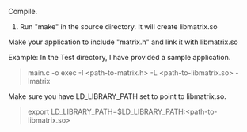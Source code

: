 Compile.

1. Run "make" in the source directory. It will create libmatrix.so

Make your application to include "matrix.h" and link it with libmatrix.so

Example:
In the Test directory, I have provided a sample application.

>main.c -o exec -I <path-to-matrix.h> -L <path-to-libmatrix.so> -lmatrix

Make sure you have LD_LIBRARY_PATH set to point to libmatrix.so.

>export LD_LIBRARY_PATH=$LD_LIBRARY_PATH:<path-to-libmatrix.so>
